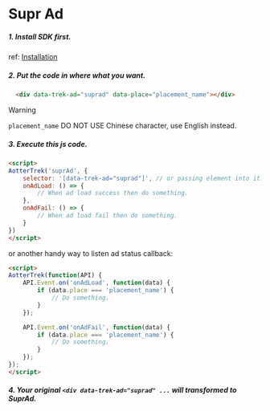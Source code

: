 # Supr Ad

##### 1. Install SDK first.

ref: [Installation](/Web/Install_SDK)

##### 2. Put the code in where what you want.
```html
  <div data-trek-ad="suprad" data-place="placement_name"></div>
```


> [!Warning]
> `placement_name` DO NOT USE Chinese character, use English instead.

##### 3. Execute this js code.
```html
<script>
AotterTrek('suprAd', {
    selector: '[data-trek-ad="suprad"]', // or passing element into it.
    onAdLoad: () => {
        // When ad load success then do something.
    },
    onAdFail: () => {
        // When ad load fail then do something.
    }
})
</script>
```

or another handy way to listen ad status callback:

```html
<script>
AotterTrek(function(API) {
    API.Event.on('onAdLoad', function(data) {
        if (data.place === 'placement_name') {
            // Do something.
        }
    });

    API.Event.on('onAdFail', function(data) {
        if (data.place === 'placement_name') {
            // Do something.
        }
    });
});
</script>
```


##### 4. Your original `<div data-trek-ad="suprad" ...` will transformed to SuprAd.